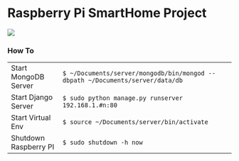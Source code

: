 <h1>Raspberry Pi SmartHome Project</h1>

![](https://0.s3.envato.com/files/94730970/pv_590.jpg)

<h3>How To</h3>
<table>
  <tr>
    <td>Start MongoDB Server</td>
    <td><code>$ ~/Documents/server/mongodb/bin/mongod --dbpath ~/Documents/server/data/db</code></td> 
  </tr>
  <tr>
    <td>Start Django Server</td>
    <td><code>$ sudo python manage.py runserver 192.168.1.#n:80</code></td> 
  </tr>
  <tr>
    <td>Start Virtual Env</td>
    <td><code>$ source ~/Documents/server/bin/activate</code></td> 
  </tr>
  <tr>
    <td>Shutdown Raspberry PI</td>
    <td><code>$ sudo shutdown -h now</code></td> 
  </tr>
</table>
